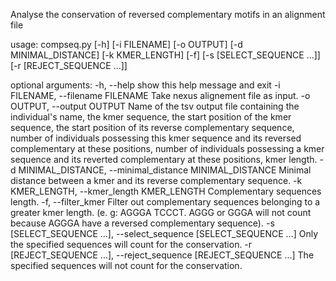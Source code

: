 Analyse the conservation of reversed complementary motifs in an alignment file


usage: compseq.py [-h] [-i FILENAME] [-o OUTPUT] [-d MINIMAL_DISTANCE]
                  [-k KMER_LENGTH] [-f] [-s [SELECT_SEQUENCE ...]]
                  [-r [REJECT_SEQUENCE ...]]

optional arguments:
  -h, --help            show this help message and exit
  -i FILENAME, --filename FILENAME
                        Take nexus alignement file as input.
  -o OUTPUT, --output OUTPUT
                        Name of the tsv output file containing the
                        individual's name, the kmer sequence, the start
                        position of the kmer sequence, the start position of
                        its reverse complementary sequence, number of
                        individuals possessing this kmer sequence and its
                        reversed complementary at these positions, number of
                        individuals possessing a kmer sequence and its
                        reverted complementary at these positions, kmer
                        length.
  -d MINIMAL_DISTANCE, --minimal_distance MINIMAL_DISTANCE
                        Minimal distance between a kmer and its reverse
                        complementary sequence.
  -k KMER_LENGTH, --kmer_length KMER_LENGTH
                        Complementary sequences length.
  -f, --filter_kmer     Filter out complementary sequences belonging to a
                        greater kmer length. (e. g: AGGGA TCCCT. AGGG or GGGA
                        will not count because AGGGA have a reversed
                        complementary sequence).
  -s [SELECT_SEQUENCE ...], --select_sequence [SELECT_SEQUENCE ...]
                        Only the specified sequences will count for the
                        conservation.
  -r [REJECT_SEQUENCE ...], --reject_sequence [REJECT_SEQUENCE ...]
                        The specified sequences will not count for the
                        conservation.
